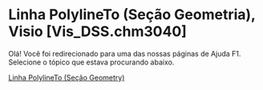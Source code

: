
# Linha PolylineTo (Seção Geometria), Visio [Vis_DSS.chm3040]

Olá! Você foi redirecionado para uma das nossas páginas de Ajuda F1. Selecione o tópico que estava procurando abaixo.

[Linha PolylineTo (Seção Geometry)](http://msdn.microsoft.com/library/b78a993f-4165-438d-39cf-9461b2877f17%28Office.15%29.aspx)
